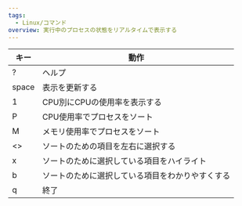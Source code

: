 ```yaml
---
tags:
  - Linux/コマンド
overview: 実行中のプロセスの状態をリアルタイムで表示する
---
```


| キー    | 動作                       |
| ----- | ------------------------ |
| ?     | ヘルプ                      |
| space | 表示を更新する                  |
| 1     | CPU別にCPUの使用率を表示する        |
| P     | CPU使用率でプロセスをソート          |
| M     | メモリ使用率でプロセスをソート          |
| <>    | ソートのための項目を左右に選択する        |
| x     | ソートのために選択している項目をハイライト    |
| b     | ソートのために選択している項目をわかりやすくする |
| q     | 終了                       |

